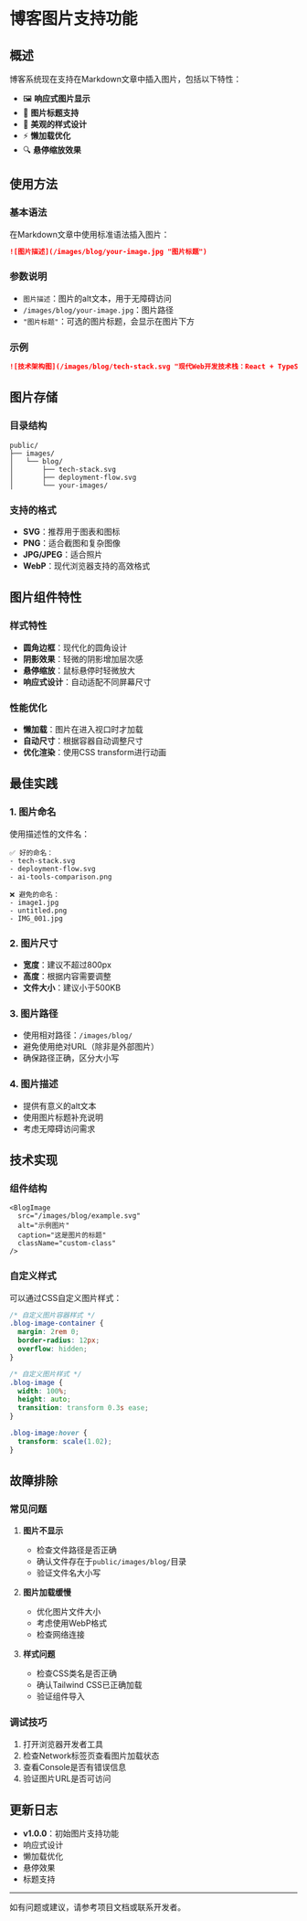 # 博客图片支持功能

## 概述

博客系统现在支持在Markdown文章中插入图片，包括以下特性：

- 🖼️ **响应式图片显示**
- 📝 **图片标题支持**
- 🎨 **美观的样式设计**
- ⚡ **懒加载优化**
- 🔍 **悬停缩放效果**

## 使用方法

### 基本语法

在Markdown文章中使用标准语法插入图片：

```markdown
![图片描述](/images/blog/your-image.jpg "图片标题")
```

### 参数说明

- `图片描述`：图片的alt文本，用于无障碍访问
- `/images/blog/your-image.jpg`：图片路径
- `"图片标题"`：可选的图片标题，会显示在图片下方

### 示例

```markdown
![技术架构图](/images/blog/tech-stack.svg "现代Web开发技术栈：React + TypeScript + Vite + Tailwind CSS")
```

## 图片存储

### 目录结构

```
public/
├── images/
│   └── blog/
│       ├── tech-stack.svg
│       ├── deployment-flow.svg
│       └── your-images/
```

### 支持的格式

- **SVG**：推荐用于图表和图标
- **PNG**：适合截图和复杂图像
- **JPG/JPEG**：适合照片
- **WebP**：现代浏览器支持的高效格式

## 图片组件特性

### 样式特性

- **圆角边框**：现代化的圆角设计
- **阴影效果**：轻微的阴影增加层次感
- **悬停缩放**：鼠标悬停时轻微放大
- **响应式设计**：自动适配不同屏幕尺寸

### 性能优化

- **懒加载**：图片在进入视口时才加载
- **自动尺寸**：根据容器自动调整尺寸
- **优化渲染**：使用CSS transform进行动画

## 最佳实践

### 1. 图片命名

使用描述性的文件名：

```
✅ 好的命名：
- tech-stack.svg
- deployment-flow.svg
- ai-tools-comparison.png

❌ 避免的命名：
- image1.jpg
- untitled.png
- IMG_001.jpg
```

### 2. 图片尺寸

- **宽度**：建议不超过800px
- **高度**：根据内容需要调整
- **文件大小**：建议小于500KB

### 3. 图片路径

- 使用相对路径：`/images/blog/`
- 避免使用绝对URL（除非是外部图片）
- 确保路径正确，区分大小写

### 4. 图片描述

- 提供有意义的alt文本
- 使用图片标题补充说明
- 考虑无障碍访问需求

## 技术实现

### 组件结构

```tsx
<BlogImage
  src="/images/blog/example.svg"
  alt="示例图片"
  caption="这是图片的标题"
  className="custom-class"
/>
```

### 自定义样式

可以通过CSS自定义图片样式：

```css
/* 自定义图片容器样式 */
.blog-image-container {
  margin: 2rem 0;
  border-radius: 12px;
  overflow: hidden;
}

/* 自定义图片样式 */
.blog-image {
  width: 100%;
  height: auto;
  transition: transform 0.3s ease;
}

.blog-image:hover {
  transform: scale(1.02);
}
```

## 故障排除

### 常见问题

1. **图片不显示**
   - 检查文件路径是否正确
   - 确认文件存在于`public/images/blog/`目录
   - 验证文件名大小写

2. **图片加载缓慢**
   - 优化图片文件大小
   - 考虑使用WebP格式
   - 检查网络连接

3. **样式问题**
   - 检查CSS类名是否正确
   - 确认Tailwind CSS已正确加载
   - 验证组件导入

### 调试技巧

1. 打开浏览器开发者工具
2. 检查Network标签页查看图片加载状态
3. 查看Console是否有错误信息
4. 验证图片URL是否可访问

## 更新日志

- **v1.0.0**：初始图片支持功能
- 响应式设计
- 懒加载优化
- 悬停效果
- 标题支持

---

如有问题或建议，请参考项目文档或联系开发者。
